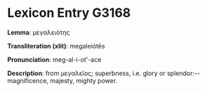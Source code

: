 # Lexicon Entry G3168

**Lemma**: μεγαλειότης

**Transliteration (xlit)**: megaleiótēs

**Pronunciation**: meg-al-i-ot'-ace

**Description**:
from μεγαλεῖος; superbness, i.e. glory or splendor:--magnificence, majesty, mighty power.
